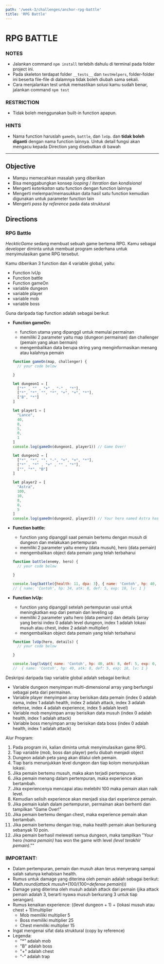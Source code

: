 ```yaml
---
path: '/week-3/challenges/anchor-rpg-battle'
title: 'RPG Battle'
---
```


# RPG BATTLE

### NOTES

- Jalankan command `npm install` terlebih dahulu di terminal pada folder project ini.
- Pada skeleton terdapat folder `__tests__` dan `testHelpers`, folder-folder ini beserta file-file di dalamnya tidak boleh diubah sama sekali.
- Cara menjalankan test untuk memastikan solusi kamu sudah benar, jalankan command `npm test`

### RESTRICTION

- Tidak boleh menggunakan built-in function apapun.

### HINTS

- Nama function haruslah `gameOn`, `battle`, dan `lvUp`. dan **tidak boleh diganti** dengan nama function lainnya. Untuk detail fungsi akan mengacu kepada Direction yang disebutkan di bawah

---

## Objective

- Mampu memecahkan masalah yang diberikan
- Bisa menggabungkan konsep *looping* / *iteration* dan *kondisional*
- Mengerti *keterkaitan* satu function dengan function lainnya
- Mengerti melempar/memasukkan data hasil satu function kemudian digunakan untuk parameter function lain
- Mengerti _pass by reference_ pada data struktural

## Directions

### RPG Battle

_HeckticGame_ sedang membuat sebuah game bertema RPG.
Kamu sebagai developer diminta untuk membuat program sederhana untuk menyimulasikan game RPG tersebut.

Kamu diberikan 3 function dan 4 variable global, yaitu:
- Function lvUp
- Function battle
- Function gameOn
- variable dungeon
- variable player
- variable mob
- variable boss

Guna daripada tiap function adalah sebagai berikut:
- **Function gameOn:**
    - function utama yang dipanggil untuk memulai permainan
    - memiliki 2 parameter yaitu map (dungeon permainan) dan challenger (pemain yang akan bermain)
    - mengembalikan data berupa string yang menginformasikan menang atau kalahnya pemain
     
    ```jsx
    function gameOn(map, challenger) {
      // your code below

    }

    let dungeon1 = [
      ["*" , "" , "+" , "-" , "*"],
      ["*", "*", "", "*", "+", "+", "*"],
      ["B", "*"]
    ]

    let player1 = [
      "Lance",
      40,
      8, 
      5, 
      0, 
      1
    ]
    console.log(gameOn(dungeon1, player1)) // Game Over!

    let dungeon2 = [
      ["*", "*", "", "-", "+", "+", "*"],
      ["*" , "*" , "+" , "" , "*"],
      ["", "*", "B"]
    ]

    let player2 = [
      "Astra",
      100,
      10, 
      8, 
      0, 
      5
    ]
    console.log(gameOn(dungeon2, player2)) // Your hero named Astra has won the game with level 10!
    ```

- **Function battle:**
    - function yang dipanggil saat pemain bertemu dengan musuh di dungeon dan melakukan pertempuran
    - memiliki 2 parameter yaitu enemy (data musuh), hero (data pemain)
    - mengembalikan object data pemain yang telah terbaharui
    ```jsx
    function battle(enemy, hero) {
      // your code below

    }

    console.log(battle({health: 11, dpa: 3}, { name: 'Contoh', hp: 40, atk: 8, def: 5, exp: 0, lv: 1 }))
    // { name: 'Contoh', hp: 34, atk: 8, def: 5, exp: 10, lv: 1 }
    ```
- **Function lvUp:**
    - function yang dipanggil setelah pertempuran usai untuk meningkatkan exp dari pemain dan leveling up
    - memiliki 2 parameter yaitu hero (data pemain) dan details (array yang berisi index 0  adalah level dungeon, index 1 adalah lokasi musuh atau chest, index 2 adalah multiplier)
    - mengembalikan object data pemain yang telah terbaharui
    ```jsx
    function lvUp(hero, details) {
      // your code below

    }

    console.log(lvUp({ name: 'Contoh', hp: 40, atk: 8, def: 5, exp: 0, lv: 1 }, [ 0, 0, 5 ]))
    //  { name: 'Contoh', hp: 40, atk: 8, def: 5, exp: 10, lv: 1 }
    ```

Deskripsi daripada tiap variable global adalah sebagai berikut:
- Variable dungeon menyimpan multi-dimensional array yang berfungsi sebagai peta dari permainan.
- Variable player menyimpan array berisikan data pemain (index 0 adalah nama, index 1 adalah health, index 2 adalah attack, index 3 adalah defense, index 4 adalah experience, index 5 adalah level)
- Variable mob menyimpan array berisikan data musuh (index 0 adalah health, index 1 adalah attack)
- Variable boss menyimpan array berisikan data boss (index 0 adalah health, index 1 adalah attack)

Alur Program:

1. Pada program ini, kalian diminta untuk menyimulasikan game RPG.
2. Tiap variable (mob, boss dan player) perlu diubah menjadi object
3. Dungeon adalah peta yang akan dilalui oleh pemain.
4. Tiap baris menunjukkan level dungeon dan tiap kolom menunjukkan lokasi.
5. Jika pemain bertemu musuh, maka akan terjadi pertempuran.
6. Jika pemain menang dalam pertempuran, maka experience akan bertambah.
7. Jika experiencenya mencapai atau melebihi 100 maka pemain akan naik level.
8. Kemudian selisih experience akan menjadi sisa dari experience pemain.
9. Jika pemain kalah dalam pertempuran, permainan akan berhenti dan tampilkan "Game Over!"
10. Jika pemain bertemu dengan chest, maka experience pemain akan bertambah.
11. Jika pemain bertemu dengan trap, maka health pemain akan berkurang sebanyak 10 poin.
12. Jika pemain berhasil melewati semua dungeon, maka tampilkan "Your hero _(nama pemain)_ has won the game with level _(level terakhir pemain)_.""


### IMPORTANT:
- Dalam pertempuran, pemain dan musuh akan terus menyerang sampai salah satunya kehabisan health.
- Rumus untuk damage yang diterima oleh pemain adalah sebagai berikut: Math.round(_attack musuh_*(100/(100+_defense pemain_)))
- Damage yang diterima oleh musuh adalah attack dari pemain (jika attack pemain adalah 3, berarti nyawa musuh berkurang 3 untuk tiap serangan).
- Rumus kenaikan experience: ((level dungeon + 1) + (lokasi musuh atau chest + 1))multiplier
     - Mob memiliki multiplier 5
     - Boss memiliki multiplier 25
     - Chest memiliki multiplier 15
- Ingat mengenai sifat data struktural (copy by reference)
- Legenda:
     - "*" adalah mob
     - "B" adalah boss
     - "+" adalah chest
     - "-" adalah trap
